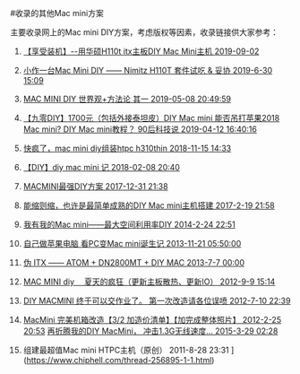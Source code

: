 #收录的其他Mac mini方案

主要收录网上的Mac mini DIY方案，考虑版权等因素，收录链接供大家参考：

1. [【享受装机】--用华硕H110t itx主板DIY Mac Mini主机  2019-09-02](https://zhuanlan.zhihu.com/p/80709950)

2. [小作一台Mac Mini DIY —— Nimitz H110T 套件试吃 & 妥协 2019-6-30 15:09](https://www.chiphell.com/thread-2011032-1-1.html)

3. [MAC MINI DIY 世界观+方法论 其一 2019-05-08 20:49:59](https://www.bilibili.com/video/av51845602/)

4. [【九零DIY】1700元（包括外接泰坦皮）DIY Mac mini 能否吊打苹果2018 Mac mini? DIY Mac mini教程？ 90后科技说 2019-04-12 16:40:16](https://www.bilibili.com/video/av48961581/)

5. [快疯了，mac mini diy组装htpc h310thin 2018-11-15 14:33](https://tieba.baidu.com/p/5950822892)

6. [【DIY】diy mac mini 记 2018-02-08 20:40](https://tieba.baidu.com/p/5545559625)

7. [MACMINI最强DIY方案 2017-12-31 21:38](https://tieba.baidu.com/p/5499326982)

8. [能缩则缩，也许是最简单成熟的DIY Mac mini主机搭建 2017-2-19 21:58](https://www.chiphell.com/thread-1706134-1-1.html)

9. [我有我的Mac mini——最大空间利用率DIY 2014-2-24 22:51](https://www.chiphell.com/thread-952957-1-1.html)

10. [自己做苹果电脑 看PC变Mac mini诞生记 2013-11-21 05:50:00](http://mb.zol.com.cn/413/4131957_all.html)

11. [伪 ITX —— ATOM + DN2800MT + DIY MAC 2013-7-7 00:00](https://www.chiphell.com/forum.php?mod=viewthread&tid=805561)

12. [MAC MINI diy 　夏天的疯狂（更新主板散热、更新IO） 2012-9-9 15:14](http://we.poppur.com/thread-1981618-1-1.html)

13. [DIY MACMINI 终于可以交作业了。 第一次改造请各位误喷 2012-7-10 22:39](https://www.chiphell.com/thread-514735-1-1.html)

14. [MacMini 完美机箱改造【3/2 加造价清单】【加完成整体照片】 2012-2-25 20:53](https://www.chiphell.com/thread-368557-1-1.html)
	[再折腾我的DIY MacMini， 冲击1.3G无线速度... 2015-3-29 02:28](https://www.chiphell.com/thread-1263213-1-1.html)

15. 组建最超值Mac mini HTPC主机（原创） 2011-8-28 23:31 ](https://www.chiphell.com/thread-256895-1-1.html)
